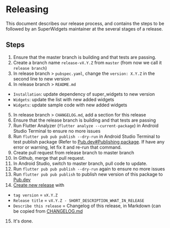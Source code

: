 # Releasing
This document describes our release process, and contains the steps to be followed by an SuperWidgets maintainer at the several stages of a release.

## Steps
1. Ensure that the master branch is building and that tests are passing.
2. Create a branch name `release-vX.Y.Z` from `master` (from now we call it `release branch`)
3. In release branch > `pubspec.yaml`, change the `version: X.Y.Z` in the second line to new version
4. In release branch > `README.md`
- `Installation`: update dependency of super_widgets to new version
- `Widgets`: update the list with new added widgets
- `Widgets`: update sample code with new added widgets
5. In release branch > `CHANGELOG.md`, add a section for this release
6. Ensure that the release branch is building and that tests are passing
7. Run Flutter Analyzer (`flutter analyze --current-package`) in Android Studio Terminal to ensure no more issues
8. Run `flutter pub pub publish --dry-run` in Android Studio Terminal to test publish package (Refer to [Pub.dev#Publishing package](https://flutter.dev/docs/development/packages-and-plugins/developing-packages). If have any error or warning, let fix it and re-run that command.
9. Create pull request from release branch to master branch
10. In Github, merge that pull request.
11. In Android Studio, switch to master branch, pull code to update.
12. Run `flutter pub pub publish --dry-run` again to ensure no more issues
13. Run `flutter pub pub publish` to publish new version of this package to [Pub.dev](https://pub.dev/packages/super_widgets)
14. [Create new release](https://github.com/fluttervn/super_widgets/releases/new) with
- `tag version` = `vX.Y.Z`
- `Release title` = `vX.Y.Z - SHORT_DESCRIPTION_WHAT_IN_RELEASE`
- `Describe this release` = Changelog of this release, in Markdown (can be copied from [CHANGELOG.md](https://github.com/fluttervn/super_widgets/blob/master/CHANGELOG.md)
15. It's done.
